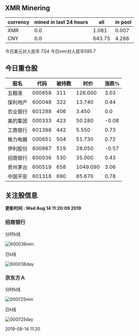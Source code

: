 ## XMR Minering

|currency|mined in last 24 hours|all|in pool|
|---|---|---|---|
|XMR|0.0|1.081|0.007|
|CNY|0.0|643.75|4.266|

今日美元对人民币 7.04	今日xmr对人民币595.7


## 今日重仓股 

|股名|代码|被持数|时价|涨跌%|
|---|---|---|---|---|
|五粮液|000858|311|126.000|3.03|
|保利地产|600048|322|13.740|0.44|
|农业银行|601288|406|3.450|0.0|
|美的集团|000333|423|50.280|-0.08|
|工商银行|601398|442|5.550|0.73|
|格力电器|000651|504|51.730|0.72|
|伊利股份|600887|519|28.050|-0.57|
|招商银行|600036|530|35.000|0.43|
|贵州茅台|600519|658|1049.090|3.06|
|中国平安|601318|690|85.670|0.78|

## 关注股信息
**更新时间 : Wed Aug 14 11:20:09 2019**
### 招商银行 
分时k线

![600036min](http://image.sinajs.cn/newchart/min/n/sh600036.gif)

日k线

![600036day](http://image.sinajs.cn/newchart/daily/n/sh600036.gif)

### 京东方Ａ 
分时k线

![000725min](http://image.sinajs.cn/newchart/min/n/sz000725.gif)

日k线

![000725day](http://image.sinajs.cn/newchart/daily/n/sz000725.gif)

2019-08-14 11:20